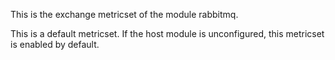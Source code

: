 This is the exchange metricset of the module rabbitmq.

This is a default metricset. If the host module is unconfigured, this metricset is enabled by default.

